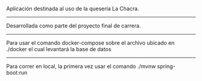 Aplicación destinada al uso de la quesería La Chacra.

---

Desarrollada como parte del proyecto final de carrera.

---
Para usar el comando docker-compose sobre el archivo ubicado en ./docker el cual levantará la base de datos

---
Para correr en local, la primera vez usar el comando ./mvnw spring-boot:run  